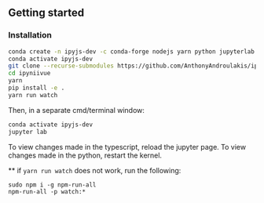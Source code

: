 ## Getting started

### Installation
```sh
conda create -n ipyjs-dev -c conda-forge nodejs yarn python jupyterlab
conda activate ipyjs-dev
git clone --recurse-submodules https://github.com/AnthonyAndroulakis/ipyjs.git
cd ipyniivue
yarn
pip install -e .
yarn run watch
```
Then, in a separate cmd/terminal window:
```sh
conda activate ipyjs-dev
jupyter lab
```

To view changes made in the typescript, reload the jupyter page. To view changes made in the python, restart the kernel.

** if `yarn run watch` does not work, run the following:
```
sudo npm i -g npm-run-all
npm-run-all -p watch:*
```
